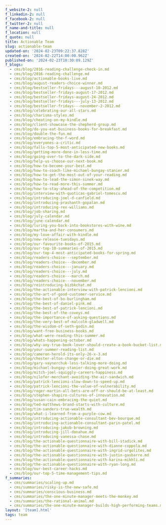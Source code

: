 ```yaml
---
f_website-2: null
f_linkedin-2: null
f_facebook-2: null
f_twitter-2: null
f_name-and-title: null
f_location: null
f_quote: null
title: Actionable Team
slug: actionable-team
updated-on: '2024-02-23T09:22:37.828Z'
created-on: '2024-02-22T14:00:00.962Z'
published-on: '2024-02-23T10:30:09.129Z'
f_blogs:
  - cms/blog/2016-reading-challenge-check-in.md
  - cms/blog/2016-reading-challenge.md
  - cms/blog/actionable-books-live.md
  - cms/blog/august-readers-choice-winner.md
  - cms/blog/bestseller-fridays---august-10-2012.md
  - cms/blog/bestseller-fridays-august-17-2012.md
  - cms/blog/bestseller-fridays-august-24-2012.md
  - cms/blog/bestseller-fridays---july-13-2012.md
  - cms/blog/bestseller-fridays---november-2-2012.md
  - cms/blog/celebrating-our-all-stars.md
  - cms/blog/charisma-styles.md
  - cms/blog/cheating-on-my-kindle.md
  - cms/blog/client-showcase-the-shepherd-group.md
  - cms/blog/do-you-eat-business-books-for-breakfast.md
  - cms/blog/double-the-fun.md
  - cms/blog/embracing-the-f-word.md
  - cms/blog/everyones-a-critic.md
  - cms/blog/falls-top-5-most-anticipated-new-books.md
  - cms/blog/getting-more-done-in-less-time.md
  - cms/blog/going-over-to-the-dark-side.md
  - cms/blog/help-us-choose-our-next-book.md
  - cms/blog/how-to-become-your-best.md
  - cms/blog/how-to-coach-like-michael-bungay-stanier.md
  - cms/blog/how-to-get-the-most-out-of-your-reading.md
  - cms/blog/how-to-lead-the-simon-sinek-way.md
  - cms/blog/how-to-read-more-this-summer.md
  - cms/blog/how-to-stay-ahead-of-the-competition.md
  - cms/blog/interview-with-quoticas-gabriel-tomescu.md
  - cms/blog/introducing-joel-d-canfield.md
  - cms/blog/introducing-prashanth-gopalan.md
  - cms/blog/introducing-rex-williams.md
  - cms/blog/job-sharing.md
  - cms/blog/july-calendar.md
  - cms/blog/june-calendar.md
  - cms/blog/luring-you-back-into-bookstores-with-wine.md
  - cms/blog/martha-and-her-consumers.md
  - cms/blog/my-love-affair-with-kindle.md
  - cms/blog/new-release-tuesdays.md
  - cms/blog/our-favourite-books-of-2015.md
  - cms/blog/our-top-10-summaries-of-2015.md
  - cms/blog/our-top-4-most-anticipated-books-for-spring.md
  - cms/blog/readers-choice---september.md
  - cms/blog/readers-choice---december.md
  - cms/blog/readers-choice---january.md
  - cms/blog/readers-choice---july.md
  - cms/blog/readers-choice---march.md
  - cms/blog/readers-choice---november.md
  - cms/blog/reintroducing-bizbkchat.md
  - cms/blog/the-actionable-interview-with-patrick-lencioni.md
  - cms/blog/the-art-of-good-customer-service.md
  - cms/blog/the-best-of-bo-burlingham.md
  - cms/blog/the-best-of-daniel-pink.md
  - cms/blog/the-best-of-patrick-lencioni.md
  - cms/blog/the-best-of-the-coveys.md
  - cms/blog/the-importance-of-asking-questions.md
  - cms/blog/the-very-best-of-malcolm-gladwell.md
  - cms/blog/the-wisdom-of-seth-godin.md
  - cms/blog/want-free-business-books.md
  - cms/blog/what-were-reading-this-summer.md
  - cms/blog/whats-happening-october.md
  - cms/blog/why-any-true-book-lover-should-create-a-book-bucket-list.md
  - cms/blog/your-summer-reading-list.md
  - cms/blog/cameron-herold-its-only-26-x-3.md
  - cms/blog/chester-elton-change-or-die.md
  - cms/blog/gary-vaynerchuk-less-talking-more-doing.md
  - cms/blog/michael-bungay-stanier-doing-great-work.md
  - cms/blog/mitch-joel-squiggly-careers-happiness.md
  - cms/blog/nilofer-merchant-avoiding-the-air-sandwich.md
  - cms/blog/patrick-lencioni-slow-down-to-speed-up.md
  - cms/blog/patrick-lencioni-the-value-of-vulnerability.md
  - cms/blog/roger-martin-all-bets-are-off-or-should-be-at-least.md
  - cms/blog/stephen-shapiro-cultures-of-innovation.md
  - cms/blog/susan-cain-embracing-the-quiet.md
  - cms/blog/ted-matthews-brand-starts-with-culture.md
  - cms/blog/tim-sanders-true-wealth.md
  - cms/blog/what-i-learned-from-a-purple-cow.md
  - cms/blog/introducing-actionable-consultant-bev-bourque.md
  - cms/blog/introducing-actionable-consultant-parin-patel.md
  - cms/blog/introducing-jakob-browning.md
  - cms/blog/introducing-jill-donahue.md
  - cms/blog/introducing-vanessa-chase.md
  - cms/blog/the-actionable-questionnaire-with-bill-stadick.md
  - cms/blog/the-actionable-questionnaire-with-dianne-coppola.md
  - cms/blog/the-actionable-questionnaire-with-ingrid-urgolites.md
  - cms/blog/the-actionable-questionnaire-with-justin-gasbarre.md
  - cms/blog/the-actionable-questionnaire-with-karina-mikhli.md
  - cms/blog/the-actionable-questionnaire-with-ryan-long.md
  - cms/blog/our-best-career-hacks.md
  - cms/blog/our-top-5-time-management-tips.md
f_summaries:
  - cms/summaries/scaling-up.md
  - cms/summaries/risky-is-the-new-safe.md
  - cms/summaries/conscious-business.md
  - cms/summaries/the-one-minute-manager-meets-the-monkey.md
  - cms/summaries/the-rational-animal.md
  - cms/summaries/the-one-minute-manager-builds-high-performing-teams.md
layout: '[team].html'
tags: team
---
```



